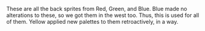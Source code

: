 These are all the back sprites from Red, Green, and Blue. Blue made no alterations to these, so we got them in the west too. Thus, this is used for all of them. Yellow applied new palettes to them retroactively, in a way.
